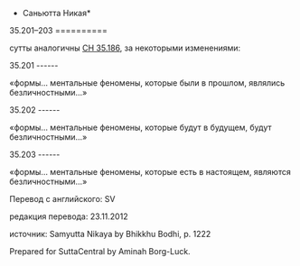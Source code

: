 * Саньютта Никая*

35\.201–203
\=\=\=\=\=\=\=\=\=\=

сутты аналогичны [СН 35\.186](/sn35\.186/ru/sv), за некоторыми изменениями:

35\.201
\-\-\-\-\-\-

«формы… ментальные феномены, которые были в прошлом, являлись безличностными…»

35\.202
\-\-\-\-\-\-

«формы… ментальные феномены, которые будут в будущем, будут безличностными…»

35\.203
\-\-\-\-\-\-

«формы… ментальные феномены, которые есть в настоящем, являются безличностными…»

Перевод с английского: SV

редакция перевода: 23\.11\.2012

источник: Samyutta Nikaya by Bhikkhu Bodhi, p\. 1222

Prepared for SuttaCentral by Aminah Borg\-Luck\.